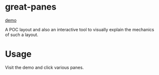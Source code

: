 # great-panes

[demo](https://bighill.github.io/great-panes/)

A POC layout and also an interactive tool to visually explain the mechanics of such a layout.

# Usage

Visit the demo and click various panes.
